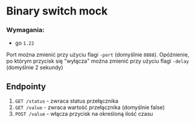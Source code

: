 # Binary switch mock
### Wymagania:
- go `1.22`

Port można zmienić przy użyciu flagi `-port` (domyślnie `8888`).
Opóźnienie, po którym przycisk się "wyłącza" można zmienić  przy użyciu flagi
`-delay` (domyślnie 2 sekundy)

## Endpointy
1. `GET /status` - zwraca status przełącznika
1. `GET /value` - zwraca wartość przełącznika (domyślnie false)
1. `POST /value` - włącza przycisk na określoną ilość czasu

